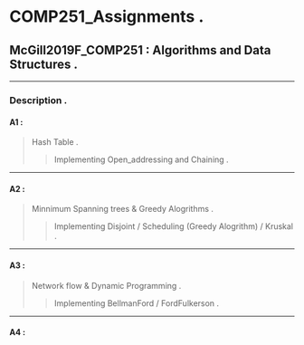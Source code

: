 # COMP251_Assignments . 
## McGill2019F_COMP251 : Algorithms and Data Structures . 
----
### Description . 
#### A1 :  
> Hash Table . 
>> Implementing Open_addressing and Chaining . 

----

#### A2 :
> Minnimum Spanning trees & Greedy Alogrithms . 
>> Implementing Disjoint / Scheduling (Greedy Alogrithm) / Kruskal . 
----

#### A3 :
> Network flow & Dynamic Programming . 
>> Implementing BellmanFord / FordFulkerson . 
----

#### A4 : 
